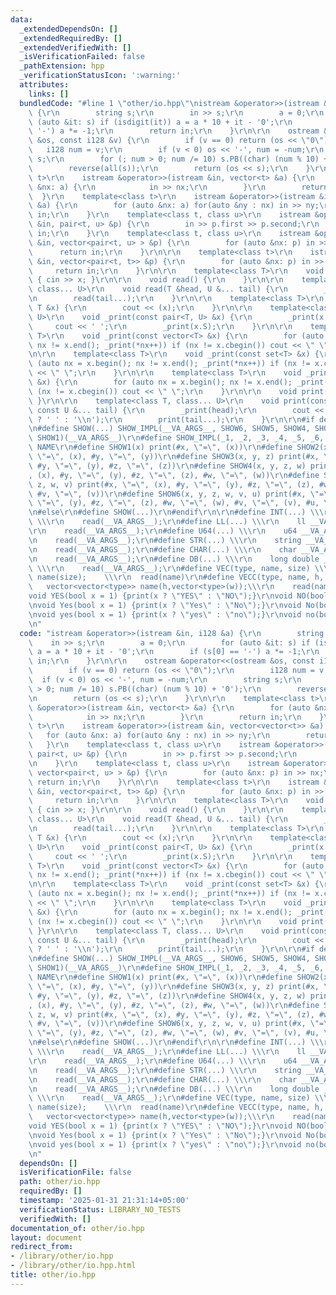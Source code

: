 ```yaml
---
data:
  _extendedDependsOn: []
  _extendedRequiredBy: []
  _extendedVerifiedWith: []
  _isVerificationFailed: false
  _pathExtension: hpp
  _verificationStatusIcon: ':warning:'
  attributes:
    links: []
  bundledCode: "#line 1 \"other/io.hpp\"\nistream &operator>>(istream &in, i128 &a)\
    \ {\r\n        string s;\r\n        in >> s;\r\n        a = 0;\r\n        for\
    \ (auto &it: s) if (isdigit(it)) a = a * 10 + it - '0';\r\n        if (s[0] ==\
    \ '-') a *= -1;\r\n        return in;\r\n    }\r\n\r\n    ostream &operator<<(ostream\
    \ &os, const i128 &v) {\r\n        if (v == 0) return (os << \"0\");\r\n     \
    \   i128 num = v;\r\n        if (v < 0) os << '-', num = -num;\r\n        string\
    \ s;\r\n        for (; num > 0; num /= 10) s.PB((char) (num % 10) + '0');\r\n\
    \        reverse(all(s));\r\n        return (os << s);\r\n    }\r\n\r\n    template<class\
    \ t>\r\n    istream &operator>>(istream &in, vector<t> &a) {\r\n        for (auto\
    \ &nx: a) {\r\n            in >> nx;\r\n        }\r\n        return in;\r\n  \
    \  }\r\n    template<class t>\r\n    istream &operator>>(istream &in, vector<vector<t>>\
    \ &a) {\r\n        for (auto &nx: a) for(auto &ny : nx) in >> ny;\r\n        return\
    \ in;\r\n    }\r\n    template<class t, class u>\r\n    istream &operator>>(istream\
    \ &in, pair<t, u> &p) {\r\n        in >> p.first >> p.second;\r\n        return\
    \ in;\r\n    }\r\n    template<class t, class u>\r\n    istream &operator>>(istream\
    \ &in, vector<pair<t, u> > &p) {\r\n        for (auto &nx: p) in >> nx;\r\n  \
    \      return in;\r\n    }\r\n\r\n    template<class t>\r\n    istream &operator>>(istream\
    \ &in, vector<pair<t, t>> &p) {\r\n        for (auto &nx: p) in >> nx;\r\n   \
    \     return in;\r\n    }\r\n\r\n    template<class T>\r\n    void _read(T &x)\
    \ { cin >> x; }\r\n\r\n    void read() {\r\n    }\r\n\r\n    template<class T,\
    \ class... U>\r\n    void read(T &head, U &... tail) {\r\n        _read(head);\r\
    \n        read(tail...);\r\n    }\r\n\r\n    template<class T>\r\n    void _print(const\
    \ T &x) {\r\n        cout << (x);\r\n    }\r\n\r\n    template<class T, class\
    \ U>\r\n    void _print(const pair<T, U> &x) {\r\n        _print(x.F);\r\n   \
    \     cout << ' ';\r\n        _print(x.S);\r\n    }\r\n\r\n    template<class\
    \ T>\r\n    void _print(const vector<T> &x) {\r\n        for (auto nx = x.begin();\
    \ nx != x.end(); _print(*nx++)) if (nx != x.cbegin()) cout << \" \";\r\n    }\r\
    \n\r\n    template<class T>\r\n    void _print(const set<T> &x) {\r\n        for\
    \ (auto nx = x.begin(); nx != x.end(); _print(*nx++)) if (nx != x.cbegin()) cout\
    \ << \" \";\r\n    }\r\n\r\n    template<class T>\r\n    void _print(const multiset<T>\
    \ &x) {\r\n        for (auto nx = x.begin(); nx != x.end(); _print(*nx++)) if\
    \ (nx != x.cbegin()) cout << \" \";\r\n    }\r\n\r\n    void print() {\r\n   \
    \ }\r\n\r\n    template<class T, class... U>\r\n    void print(const T &head,\
    \ const U &... tail) {\r\n        _print(head);\r\n        cout << (sizeof...(tail)\
    \ ? ' ' : '\\n');\r\n        print(tail...);\r\n    }\r\n\r\n#if defined(LOCAL)\r\
    \n#define SHOW(...) SHOW_IMPL(__VA_ARGS__, SHOW6, SHOW5, SHOW4, SHOW3, SHOW2,\
    \ SHOW1)(__VA_ARGS__)\r\n#define SHOW_IMPL(_1, _2, _3, _4, _5, _6, NAME, ...)\
    \ NAME\r\n#define SHOW1(x) print(#x, \"=\", (x))\r\n#define SHOW2(x, y) print(#x,\
    \ \"=\", (x), #y, \"=\", (y))\r\n#define SHOW3(x, y, z) print(#x, \"=\", (x),\
    \ #y, \"=\", (y), #z, \"=\", (z))\r\n#define SHOW4(x, y, z, w) print(#x, \"=\"\
    , (x), #y, \"=\", (y), #z, \"=\", (z), #w, \"=\", (w))\r\n#define SHOW5(x, y,\
    \ z, w, v) print(#x, \"=\", (x), #y, \"=\", (y), #z, \"=\", (z), #w, \"=\", (w),\
    \ #v, \"=\", (v))\r\n#define SHOW6(x, y, z, w, v, u) print(#x, \"=\", (x), #y,\
    \ \"=\", (y), #z, \"=\", (z), #w, \"=\", (w), #v, \"=\", (v), #u, \"=\", (u))\r\
    \n#else\r\n#define SHOW(...)\r\n#endif\r\n\r\n#define INT(...) \\\r\n    int __VA_ARGS__;\
    \ \\\r\n    read(__VA_ARGS__);\r\n#define LL(...) \\\r\n    ll __VA_ARGS__; \\\
    \r\n    read(__VA_ARGS__);\r\n#define U64(...) \\\r\n    u64 __VA_ARGS__; \\\r\
    \n    read(__VA_ARGS__);\r\n#define STR(...) \\\r\n    string __VA_ARGS__; \\\r\
    \n    read(__VA_ARGS__);\r\n#define CHAR(...) \\\r\n    char __VA_ARGS__; \\\r\
    \n    read(__VA_ARGS__);\r\n#define DB(...) \\\r\n    long double __VA_ARGS__;\
    \ \\\r\n    read(__VA_ARGS__);\r\n#define VEC(type, name, size) \\\r\n  vector<type>\
    \ name(size);    \\\r\n  read(name)\r\n#define VECC(type, name, h, w) \\\r\n \
    \   vector<vector<type>> name(h,vector<type>(w));\\\r\n    read(name)\r\n\r\n\
    void YES(bool x = 1) {print(x ? \"YES\" : \"NO\");}\r\nvoid NO(bool x = 1) {YES(!x);}\r\
    \nvoid Yes(bool x = 1) {print(x ? \"Yes\" : \"No\");}\r\nvoid No(bool x = 1) {YES(!x);}\r\
    \nvoid yes(bool x = 1) {print(x ? \"yes\" : \"no\");}\r\nvoid no(bool x = 1) {YES(!x);}\r\
    \n"
  code: "istream &operator>>(istream &in, i128 &a) {\r\n        string s;\r\n    \
    \    in >> s;\r\n        a = 0;\r\n        for (auto &it: s) if (isdigit(it))\
    \ a = a * 10 + it - '0';\r\n        if (s[0] == '-') a *= -1;\r\n        return\
    \ in;\r\n    }\r\n\r\n    ostream &operator<<(ostream &os, const i128 &v) {\r\n\
    \        if (v == 0) return (os << \"0\");\r\n        i128 num = v;\r\n      \
    \  if (v < 0) os << '-', num = -num;\r\n        string s;\r\n        for (; num\
    \ > 0; num /= 10) s.PB((char) (num % 10) + '0');\r\n        reverse(all(s));\r\
    \n        return (os << s);\r\n    }\r\n\r\n    template<class t>\r\n    istream\
    \ &operator>>(istream &in, vector<t> &a) {\r\n        for (auto &nx: a) {\r\n\
    \            in >> nx;\r\n        }\r\n        return in;\r\n    }\r\n    template<class\
    \ t>\r\n    istream &operator>>(istream &in, vector<vector<t>> &a) {\r\n     \
    \   for (auto &nx: a) for(auto &ny : nx) in >> ny;\r\n        return in;\r\n \
    \   }\r\n    template<class t, class u>\r\n    istream &operator>>(istream &in,\
    \ pair<t, u> &p) {\r\n        in >> p.first >> p.second;\r\n        return in;\r\
    \n    }\r\n    template<class t, class u>\r\n    istream &operator>>(istream &in,\
    \ vector<pair<t, u> > &p) {\r\n        for (auto &nx: p) in >> nx;\r\n       \
    \ return in;\r\n    }\r\n\r\n    template<class t>\r\n    istream &operator>>(istream\
    \ &in, vector<pair<t, t>> &p) {\r\n        for (auto &nx: p) in >> nx;\r\n   \
    \     return in;\r\n    }\r\n\r\n    template<class T>\r\n    void _read(T &x)\
    \ { cin >> x; }\r\n\r\n    void read() {\r\n    }\r\n\r\n    template<class T,\
    \ class... U>\r\n    void read(T &head, U &... tail) {\r\n        _read(head);\r\
    \n        read(tail...);\r\n    }\r\n\r\n    template<class T>\r\n    void _print(const\
    \ T &x) {\r\n        cout << (x);\r\n    }\r\n\r\n    template<class T, class\
    \ U>\r\n    void _print(const pair<T, U> &x) {\r\n        _print(x.F);\r\n   \
    \     cout << ' ';\r\n        _print(x.S);\r\n    }\r\n\r\n    template<class\
    \ T>\r\n    void _print(const vector<T> &x) {\r\n        for (auto nx = x.begin();\
    \ nx != x.end(); _print(*nx++)) if (nx != x.cbegin()) cout << \" \";\r\n    }\r\
    \n\r\n    template<class T>\r\n    void _print(const set<T> &x) {\r\n        for\
    \ (auto nx = x.begin(); nx != x.end(); _print(*nx++)) if (nx != x.cbegin()) cout\
    \ << \" \";\r\n    }\r\n\r\n    template<class T>\r\n    void _print(const multiset<T>\
    \ &x) {\r\n        for (auto nx = x.begin(); nx != x.end(); _print(*nx++)) if\
    \ (nx != x.cbegin()) cout << \" \";\r\n    }\r\n\r\n    void print() {\r\n   \
    \ }\r\n\r\n    template<class T, class... U>\r\n    void print(const T &head,\
    \ const U &... tail) {\r\n        _print(head);\r\n        cout << (sizeof...(tail)\
    \ ? ' ' : '\\n');\r\n        print(tail...);\r\n    }\r\n\r\n#if defined(LOCAL)\r\
    \n#define SHOW(...) SHOW_IMPL(__VA_ARGS__, SHOW6, SHOW5, SHOW4, SHOW3, SHOW2,\
    \ SHOW1)(__VA_ARGS__)\r\n#define SHOW_IMPL(_1, _2, _3, _4, _5, _6, NAME, ...)\
    \ NAME\r\n#define SHOW1(x) print(#x, \"=\", (x))\r\n#define SHOW2(x, y) print(#x,\
    \ \"=\", (x), #y, \"=\", (y))\r\n#define SHOW3(x, y, z) print(#x, \"=\", (x),\
    \ #y, \"=\", (y), #z, \"=\", (z))\r\n#define SHOW4(x, y, z, w) print(#x, \"=\"\
    , (x), #y, \"=\", (y), #z, \"=\", (z), #w, \"=\", (w))\r\n#define SHOW5(x, y,\
    \ z, w, v) print(#x, \"=\", (x), #y, \"=\", (y), #z, \"=\", (z), #w, \"=\", (w),\
    \ #v, \"=\", (v))\r\n#define SHOW6(x, y, z, w, v, u) print(#x, \"=\", (x), #y,\
    \ \"=\", (y), #z, \"=\", (z), #w, \"=\", (w), #v, \"=\", (v), #u, \"=\", (u))\r\
    \n#else\r\n#define SHOW(...)\r\n#endif\r\n\r\n#define INT(...) \\\r\n    int __VA_ARGS__;\
    \ \\\r\n    read(__VA_ARGS__);\r\n#define LL(...) \\\r\n    ll __VA_ARGS__; \\\
    \r\n    read(__VA_ARGS__);\r\n#define U64(...) \\\r\n    u64 __VA_ARGS__; \\\r\
    \n    read(__VA_ARGS__);\r\n#define STR(...) \\\r\n    string __VA_ARGS__; \\\r\
    \n    read(__VA_ARGS__);\r\n#define CHAR(...) \\\r\n    char __VA_ARGS__; \\\r\
    \n    read(__VA_ARGS__);\r\n#define DB(...) \\\r\n    long double __VA_ARGS__;\
    \ \\\r\n    read(__VA_ARGS__);\r\n#define VEC(type, name, size) \\\r\n  vector<type>\
    \ name(size);    \\\r\n  read(name)\r\n#define VECC(type, name, h, w) \\\r\n \
    \   vector<vector<type>> name(h,vector<type>(w));\\\r\n    read(name)\r\n\r\n\
    void YES(bool x = 1) {print(x ? \"YES\" : \"NO\");}\r\nvoid NO(bool x = 1) {YES(!x);}\r\
    \nvoid Yes(bool x = 1) {print(x ? \"Yes\" : \"No\");}\r\nvoid No(bool x = 1) {YES(!x);}\r\
    \nvoid yes(bool x = 1) {print(x ? \"yes\" : \"no\");}\r\nvoid no(bool x = 1) {YES(!x);}\r\
    \n"
  dependsOn: []
  isVerificationFile: false
  path: other/io.hpp
  requiredBy: []
  timestamp: '2025-01-31 21:31:14+05:00'
  verificationStatus: LIBRARY_NO_TESTS
  verifiedWith: []
documentation_of: other/io.hpp
layout: document
redirect_from:
- /library/other/io.hpp
- /library/other/io.hpp.html
title: other/io.hpp
---
```

